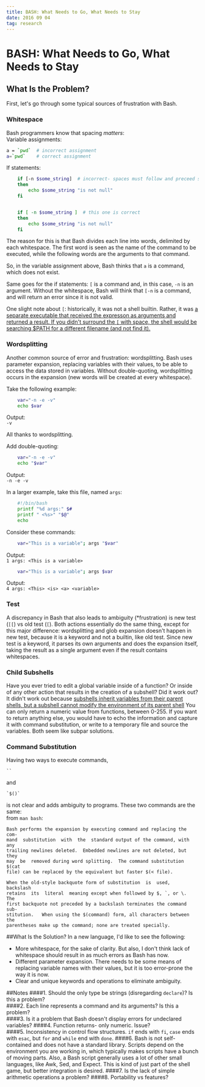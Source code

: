 ```yaml
---
title: BASH: What Needs to Go, What Needs to Stay
date: 2016 09 04
tag: research
---
```


# BASH: What Needs to Go, What Needs to Stay

## What Is the Problem?
First, let's go through some typical sources of frustration with Bash.

### Whitespace
Bash programmers know that spacing *matters*:  
Variable assignments:  

```bash  	
a = `pwd`  # incorrect assignment
a=`pwd`    # correct assignment
```

If statements:  

```bash  	
    if [-n $some_string]  # incorrect- spaces must follow and preceed square brackets
    then
    	echo $some_string "is not null"
    fi  


	if [ -n $some_string ]  # this one is correct
    then
    	echo $some_string "is not null"
    fi
```

The reason for this is that Bash divides each line into words, delimited by
each whitespace. The first word is seen as the name of the command to be 
executed, while the following words are the arguments to that command.  
  
So, in the variable assignment above, Bash thinks that `a` is a command, 
which does not exist.  
  
Same goes for the if statements: `[` is a command and, in this case, 
`-n` is an argument. Without the whitespace, Bash will think that 
`[-n` is a command, and will return an error since it is not valid.  
  
One slight note about `[`: historically, it was not a shell builtin. Rather,
it was [a separate executable that received the expresson as arguments and 
returned a result. If you didn't surround the `[` with space, the 
shell would be searching $PATH for a different filename (and not find it).](http://stackoverflow.com/questions/9581064/why-should-there-be-a-space-after-and-before-in-a-bash-script)

### Wordsplitting
Another common source of error and frustration: wordsplitting. Bash 
uses parameter expansion, replacing variables with their values, to be able to
access the data stored in variables. Without double-quoting, wordsplitting 
occurs in the expansion (new words will be created at every whitespace).

Take the following example:  

```bash  	
	var="-n -e -v"
	echo $var
```
Output:  
`-v`

All thanks to wordsplitting.  

Add double-quoting:  

```bash  	
	var="-n -e -v"
	echo "$var"  
```
Output:  
`-n -e -v`

In a larger example, take this file, named `args`:  

```bash  	
	#!/bin/bash
	printf "%d args:" $#
	printf " <%s>" "$@"
	echo
```

Consider these commands:

```bash  	
	var="This is a variable"; args "$var"  
```
Output:  
`1 args: <This is a variable>`

```bash  	
	var="This is a variable"; args $var  
```
Output:  
`4 args: <This> <is> <a> <variable>`

### Test
A discrepancy in Bash that also leads to ambiguity (\*frustration) 
is new test (`[[`) vs 
old test (`[`). Both actions essentially do the same thing, 
except for this major difference: wordsplitting and 
glob expansion doesn't happen in new test, because it is a keyword
and not a builtin, like old test. Since new test is a keyword, 
it parses its own arguments and does the expansion itself, 
taking the result as a single argument even if the result contains whitespaces.

### Child Subshells
Have you ever tried to edit a global variable inside of a function?
Or inside of any other action that results in the creation of a 
subshell? Did it work out?  
It didn't work out because
[subshells inherit variables from their parent shells, but a subshell cannot modify the environment of its parent shell](http://stackoverflow.com/a/23565252/6491319) 
You can only return a 
numeric value from functions, between 0-255. If you want to return
anything else, you would have to echo the information and capture 
it with command substitution, or write to a temporary file and source
the variables. Both seem like subpar solutions.

### Command Substitution
Having two ways to execute commands, 

	`` 
and 

	`$()`
is not clear and adds ambiguity to programs. These two commands are 
the same:  
from `man bash`:  
		  
	Bash performs the expansion by executing command and replacing the com-
	mand  substitution  with  the  standard output of the command, with any
	trailing newlines deleted.  Embedded newlines are not deleted, but they
	may  be  removed during word splitting.  The command substitution $(cat
	file) can be replaced by the equivalent but faster $(< file).

	When the old-style backquote form of substitution  is  used,  backslash
	retains  its  literal  meaning except when followed by $, `, or \.  The
	first backquote not preceded by a backslash terminates the command sub-
	stitution.   When using the $(command) form, all characters between the
	parentheses make up the command; none are treated specially.
 

##What Is the Solution?
In a new language, I'd like to see the following:  
- More whitespace, for the sake of clarity. But also, I don't think
lack of whitespace should result in as much errors as Bash has now.  
- Different parameter expansion. There needs to be some means of 
replacing variable names with their values, but it is too error-prone 
the way it is now.  
- Clear and unique keywords and operations to eliminate ambiguity.  

##Notes
####1. 
Should the only type be strings (disregarding `declare`)? Is this a problem?  
####2. 
Each line represents a command and its arguments? Is this a problem?  
####3.
Is it a problem that Bash doesn't display errors for undeclared variables? 
####4. 
Function returns- only numeric. Issue?   
####5.
Inconsistency in control flow structures. `if` ends with `fi`, `case` ends
with `esac`, but `for` and `while` end with `done`.
####6. 
Bash is not self-contained and does not have a standard 
library. Scripts depend on the environment you are working in, 
which typically makes scripts have a bunch of moving parts. Also,
a Bash script generally uses a lot of other small languages, like
Awk, Sed, and Expect. This is kind of just part of the shell game, 
but better integration is desired. 
####7.
Is the lack of simple arithmetic operations a problem?
####8.
Portability vs features?

